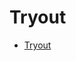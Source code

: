 
# Tryout

- [Tryout](https://bigdata-mindstorms.github.io/d3-playground/#https://bigdata-mindstorms.github.io/d3-playground/safedata/2016/01/10/index.html)



